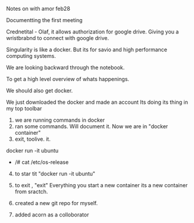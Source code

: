 Notes on with amor feb28

Documentting the first meeting 

Crednetital - Olaf, it allows authorization for google drive. Giving you a wristbrabnd to connect with google drive.

Singularity is like a docker. But its for savio and high performance computing systems. 

We are looking backward through the notebook. 

To get a high level overview of whats happenings.

We should also get docker.

We just downloaded the docker and made an account 
Its doing its thing in my top toolbar 

1) we are running commands in docker
2) ran some commands. Will document it. Now we are in "docker container"
3) exit, toolive. it. 

docker run -it ubuntu

- /# cat /etc/os-release 

4) to star tit "docker run -it ubuntu"
5) to exit , "exit"
Everything you start a new container its a new container from sractch. 

6) created a new git repo for myself. 
7) added acorn as a colloborator 

